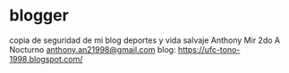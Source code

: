 # blogger
copia de seguridad de mi blog deportes y vida salvaje
Anthony Mir
2do A Nocturno
anthony.an21998@gmail.com
blog: https://ufc-tono-1998.blogspot.com/
